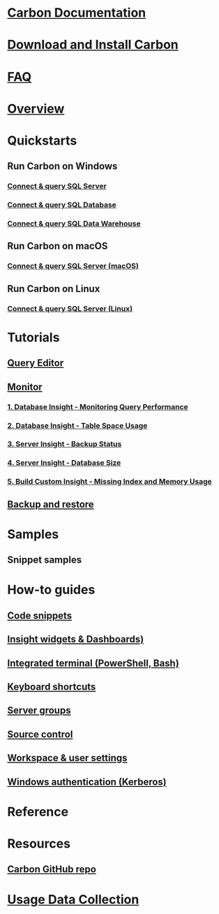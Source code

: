 # [Carbon Documentation](index.md)
# [Download and Install Carbon](download.md)
# [FAQ](faq.md)
# [Overview](overview.md)
# Quickstarts
## Run Carbon on Windows
### [Connect & query SQL Server](get-started-sql-server.md)
### [Connect & query SQL Database](get-started-sql-database.md)
### [Connect & query SQL Data Warehouse](get-started-sql-dw.md)
## Run Carbon on macOS
### [Connect & query SQL Server (macOS)](get-started-sql-server-mac.md)
## Run Carbon on Linux
### [Connect & query SQL Server (Linux)](get-started-sql-server-linux.md)
# Tutorials
## [Query Editor](tutorial-modern-code-flow-sql-server.md) 
## [Monitor](tutorial-monitoring-sql-server.md)
### [1. Database Insight - Monitoring Query Performance](tutorial-qds-sql-server.md)
### [2. Database Insight - Table Space Usage](tutorial-table-space-sql-server.md)
### [3. Server Insight - Backup Status](tutorial-backup-status-sql-server.md)
### [4. Server Insight - Database Size](tutorial-db-size-sql-server.md)
### [5. Build Custom Insight - Missing Index and Memory Usage](tutorial-build-custom-insight-sql-server.md) 
## [Backup and restore](tutorial-backup-restore-sql-server.md)
# Samples
## Snippet samples
# How-to guides
## [Code snippets](code-snippets.md)
## [Insight widgets & Dashboards)](dashboards.md)
## [Integrated terminal (PowerShell, Bash)](integrated-terminal.md)
## [Keyboard shortcuts](keyboard-shortcuts.md)
## [Server groups](server-groups.md)
## [Source control](source-control.md)
## [Workspace & user settings](settings.md)
## [Windows authentication (Kerberos)](enable-kerberos.md)
# Reference
# Resources
## [Carbon GitHub repo](https://www.github.com/Microsoft/Carbon)
# [Usage Data Collection](usage-data-collection.md)